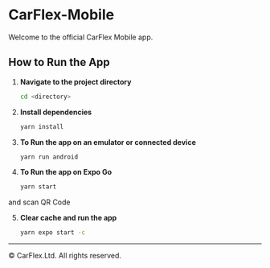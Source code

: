 # CarFlex-Mobile
Welcome to the official CarFlex Mobile app.

## How to Run the App

1. **Navigate to the project directory**  
   ```bash
   cd <directory>
   ```

2. **Install dependencies**  
   ```bash
   yarn install
   ```

3. **To Run the app on an emulator or connected device**  
   ```bash
   yarn run android
   ```

3. **To Run the app on Expo Go**  
   ```bash
   yarn start
   ```
  and scan QR Code

5. **Clear cache and run the app**  
   ```bash
   yarn expo start -c
   ```

---

&copy; CarFlex.Ltd. All rights reserved.
```  
